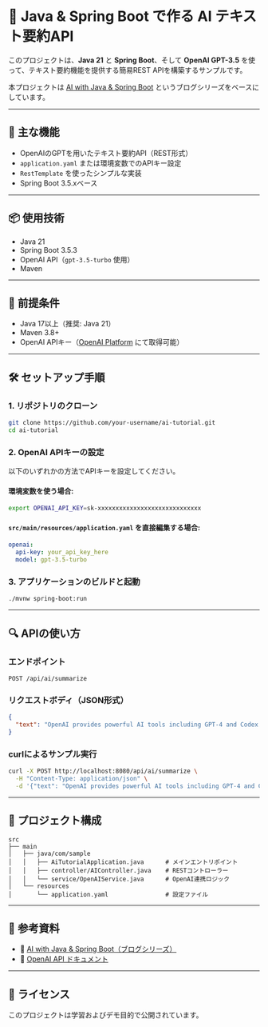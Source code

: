 # 🧠 Java & Spring Boot で作る AI テキスト要約API

このプロジェクトは、**Java 21** と **Spring Boot**、そして **OpenAI GPT-3.5** を使って、テキスト要約機能を提供する簡易REST APIを構築するサンプルです。

本プロジェクトは [AI with Java & Spring Boot](https://dev.to/devkaykay/ai-with-java-spring-boot-part-1-getting-started-with-ai-in-the-java-ecosystem-4h22) というブログシリーズをベースにしています。

---

## 🚀 主な機能

- OpenAIのGPTを用いたテキスト要約API（REST形式）
- `application.yaml` または環境変数でのAPIキー設定
- `RestTemplate` を使ったシンプルな実装
- Spring Boot 3.5.xベース

---

## 📦 使用技術

- Java 21
- Spring Boot 3.5.3
- OpenAI API（`gpt-3.5-turbo` 使用）
- Maven

---

## 🧰 前提条件

- Java 17以上（推奨: Java 21）
- Maven 3.8+
- OpenAI APIキー（[OpenAI Platform](https://platform.openai.com) にて取得可能）

---

## 🛠️ セットアップ手順

### 1. リポジトリのクローン

```bash
git clone https://github.com/your-username/ai-tutorial.git
cd ai-tutorial
```

### 2. OpenAI APIキーの設定

以下のいずれかの方法でAPIキーを設定してください。

#### 環境変数を使う場合:

```bash
export OPENAI_API_KEY=sk-xxxxxxxxxxxxxxxxxxxxxxxxxxxxx
```

#### `src/main/resources/application.yaml` を直接編集する場合:

```yaml
openai:
  api-key: your_api_key_here
  model: gpt-3.5-turbo
```

### 3. アプリケーションのビルドと起動

```bash
./mvnw spring-boot:run
```

---

## 🔍 APIの使い方

### エンドポイント

```http
POST /api/ai/summarize
```

### リクエストボディ（JSON形式）

```json
{
  "text": "OpenAI provides powerful AI tools including GPT-4 and Codex..."
}
```

### curlによるサンプル実行

```bash
curl -X POST http://localhost:8080/api/ai/summarize \
  -H "Content-Type: application/json" \
  -d '{"text": "OpenAI provides powerful AI tools including GPT-4 and Codex..."}'
```

---

## 🧩 プロジェクト構成

```text
src
├── main
│   ├── java/com/sample
│   │   ├── AiTutorialApplication.java      # メインエントリポイント
│   │   ├── controller/AIController.java    # RESTコントローラー
│   │   └── service/OpenAIService.java      # OpenAI連携ロジック
│   └── resources
│       └── application.yaml                # 設定ファイル
```

---

## 📖 参考資料

- 🔗 [AI with Java & Spring Boot（ブログシリーズ）](https://dev.to/devkaykay/ai-with-java-spring-boot-part-1-getting-started-with-ai-in-the-java-ecosystem-4h22)
- 🔗 [OpenAI API ドキュメント](https://platform.openai.com/docs/guides/gpt)

---

## 📝 ライセンス

このプロジェクトは学習およびデモ目的で公開されています。
